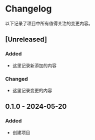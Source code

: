 Changelog
===
以下记录了项目中所有值得关注的变更内容。

[Unreleased]
---
### Added
- 这里记录新添加的内容
### Changed
- 这里记录变更的内容

0.1.0 - 2024-05-20
---
### Added
- 创建项目

